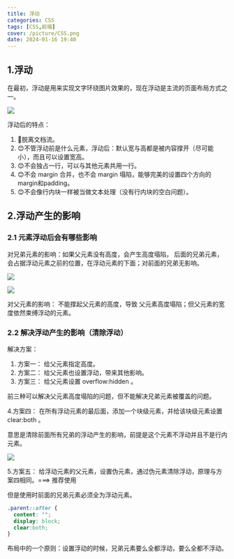 ```yaml
---
title: 浮动
categories: CSS
tags: [CSS,前端]
cover: /picture/CSS.png
date: 2024-01-16 19:40
---
```




## 1.浮动

在最初，浮动是用来实现文字环绕图片效果的，现在浮动是主流的页面布局方式之一。

![](image_9EEL0F4hoO.png)

浮动后的特点：

1.  🤢脱离文档流。
2.  😊不管浮动前是什么元素，浮动后：默认宽与高都是被内容撑开（尽可能小），而且可以设置宽高。
3.  😊不会独占一行，可以与其他元素共用一行。
4.  😊不会 margin 合并，也不会 margin 塌陷，能够完美的设置四个方向的 margin和padding。
5.  😊不会像行内块一样被当做文本处理（没有行内块的空白问题）。

## 2.浮动产生的影响

### 2.1 元素浮动后会有哪些影响

对兄弟元素的影响：如果父元素没有高度，会产生高度塌陷， 后面的兄弟元素，会占据浮动元素之前的位置，在浮动元素的下面；对前面的兄弟无影响。

![](image_BmPz2kgsJ6.png)

![](image_M0RsSbv1dz.png)

对父元素的影响： 不能撑起父元素的高度，导致 父元素高度塌陷；但父元素的宽度依然束缚浮动的元素。

### 2.2 解决浮动产生的影响（清除浮动）

解决方案：

1.  方案一： 给父元素指定高度。
2.  方案二： 给父元素也设置浮动，带来其他影响。
3.  方案三： 给父元素设置 overflow:hidden 。

前三种可以解决父元素高度塌陷的问题，但不能解决兄弟元素被覆盖的问题。

   4.方案四： 在所有浮动元素的最后面，添加一个块级元素，并给该块级元素设置 clear:both 。

意思是清除前面所有兄弟的浮动产生的影响，前提是这个元素不浮动并且不是行内元素。

![](image_GF6Mq-yLNu.png)

   5.方案五： 给浮动元素的父元素，设置伪元素，通过伪元素清除浮动，原理与方案四相同。===> 推荐使用

但是使用时前面的兄弟元素必须全为浮动元素。

```css
.parent::after {
  content: "";
  display: block;
  clear:both;
}
```

布局中的一个原则：设置浮动的时候，兄弟元素要么全都浮动，要么全都不浮动。
